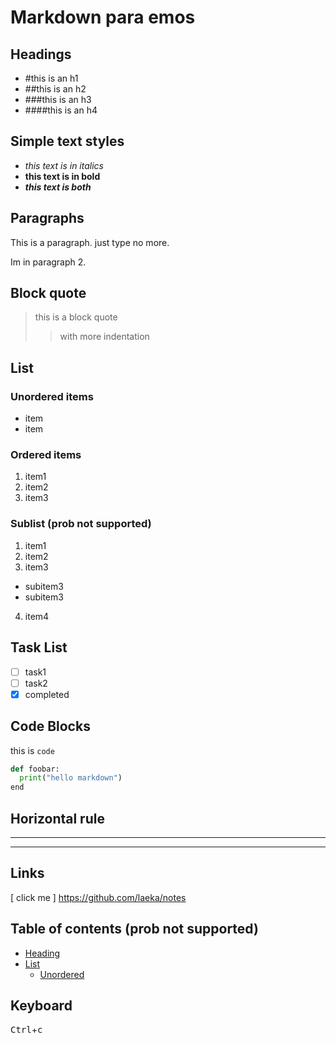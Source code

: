 # Markdown para emos

## Headings

- #this is an h1
- ##this is an h2
- ###this is an h3
- ####this is an h4

## Simple text styles

- _this text is in italics_
- **this text is in bold**
- **_this text is both_**

## Paragraphs

This is a paragraph. just type no more.

Im in paragraph 2.

## Block quote

> this is a block quote
>
> > with more indentation

## List

### Unordered items

- item
- item

### Ordered items

1. item1
2. item2
3. item3

### Sublist (prob not supported)

1. item1
2. item2
3. item3

- subitem3
- subitem3

4. item4

## Task List

- [ ] task1
- [ ] task2
- [x] completed

## Code Blocks

this is `code`

```python
def foobar:
  print("hello markdown")
end
```

## Horizontal rule

---

---

## Links

[ click me ] <https://github.com/laeka/notes>

## Table of contents (prob not supported)

- [Heading](#headings)
- [List](#list)
  - [Unordered](#unordered-items)

## Keyboard

<kbd>Ctrl</kbd>+<kbd>c</kbd>
